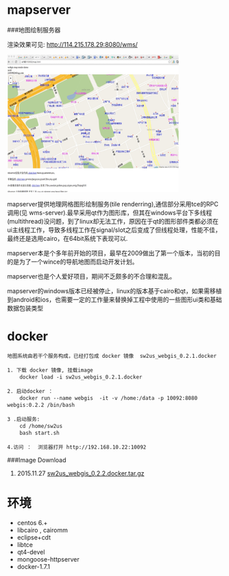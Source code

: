 mapserver
=========

###地图绘制服务器

渲染效果可见:  http://114.215.178.29:8080/wms/
<div>
<img src="./doc/image01.jpg" width="400px" height="320px"/>
</div>
<p></p>

  mapserver提供地理网格图形绘制服务(tile renderring),通信部分采用tce的RPC调用(见 wms-server).最早采用qt作为图形库，但其在windows平台下多线程(multithread)没问题，到了linux却无法工作，原因在于qt的图形部件类都必须在ui主线程工作，导致多线程工作在signal/slot之后变成了但线程处理，性能不佳，最终还是选用cairo，在64bit系统下表现可以.
	
  mapserver本是个多年前开始的项目，最早在2009做出了第一个版本，当初的目的是为了一个wince的导航地图而启动开发计划。

  mapserver也是个人爱好项目，期间不乏颇多的不合理和混乱。
  
  mapserver的windows版本已经被停止，linux的版本基于cairo和qt，如果需移植到android和ios，也需要一定的工作量来替换掉工程中使用的一些图形ui类和基础数据包装类型

docker 
=====

	地图系统由若干个服务构成，已经打包成 docker 镜像  sw2us_webgis_0.2.1.docker 
	
	1. 下载 docker 镜像, 挂载image  
		docker load -i sw2us_webgis_0.2.1.docker
		
	2. 启动docker ： 
		docker run --name webgis  -it -v /home:/data -p 10092:8080  webgis:0.2.2 /bin/bash
		
	3 .启动服务: 
		cd /home/sw2us
		bash start.sh    

	4.访问 ：  浏览器打开 http://192.168.10.22:10092  
	

###Image Download
1. 2015.11.27 <a href="http://pan.baidu.com/s/1bn7cXVh">sw2us_webgis_0.2.2.docker.tar.gz</a>      

环境
====
* centos 6.+
* libcairo , cairomm
* eclipse+cdt
* libtce
* qt4-devel
* mongoose-httpserver
* docker-1.7.1
